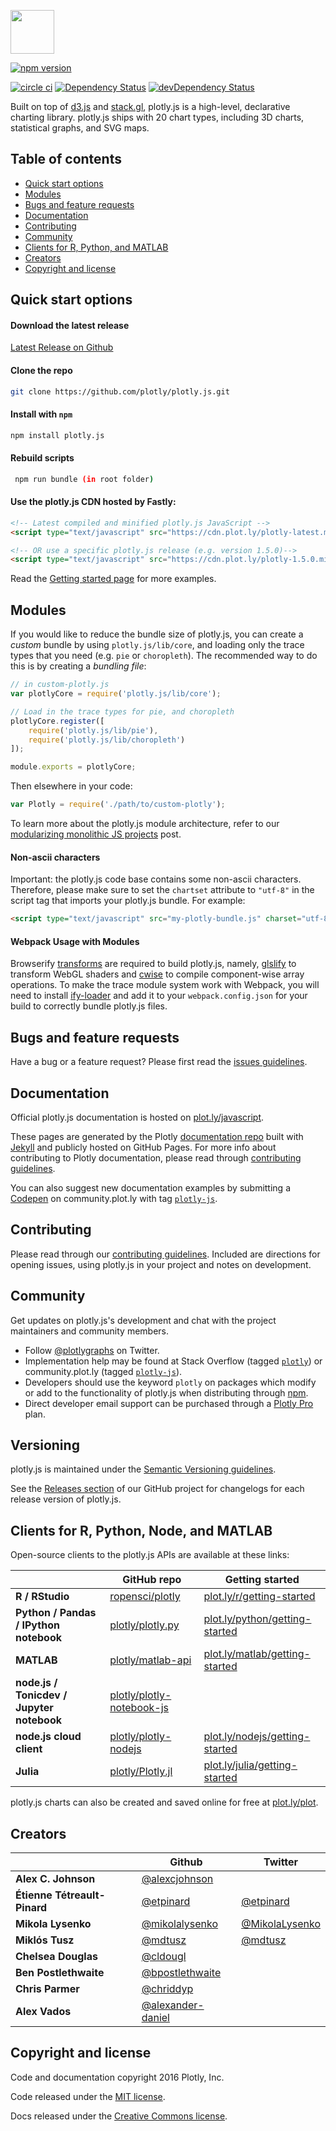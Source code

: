 <a href="https://plot.ly/javascript/"><img src="http://images.plot.ly/logo/plotlyjs-logo@2x.png" height="70"></a>

[![npm version](https://badge.fury.io/js/plotly.js.svg)](https://badge.fury.io/js/plotly.js)

[![circle ci](https://circleci.com/gh/plotly/plotly.js.png?&style=shield&circle-token=1f42a03b242bd969756fc3e53ede204af9b507c0)](https://circleci.com/gh/plotly/plotly.js)
[![Dependency Status](https://david-dm.org/plotly/plotly.js.svg?style=flat-square)](https://david-dm.org/plotly/plotly.js)
[![devDependency Status](https://david-dm.org/plotly/plotly.js/dev-status.svg?style=flat-square)](https://david-dm.org/plotly/plotly.js#info=devDependencies)

Built on top of [d3.js](http://d3js.org/) and [stack.gl](http://stack.gl/),
plotly.js is a high-level, declarative charting library. plotly.js ships with 20
chart types, including 3D charts, statistical graphs, and SVG maps.

## Table of contents

* [Quick start options](#quick-start-options)
* [Modules](#modules)
* [Bugs and feature requests](#bugs-and-feature-requests)
* [Documentation](#documentation)
* [Contributing](#contributing)
* [Community](#community)
* [Clients for R, Python, and MATLAB](#clients-for-r-python-and-matlab)
* [Creators](#creators)
* [Copyright and license](#copyright-and-license)


## Quick start options

#### Download the latest release
[Latest Release on Github](https://github.com/plotly/plotly.js/releases/)

#### Clone the repo
```bash
git clone https://github.com/plotly/plotly.js.git
```

#### Install with `npm`
```bash
npm install plotly.js
```
#### Rebuild scripts
```bash
 npm run bundle (in root folder)
```

#### Use the plotly.js CDN hosted by Fastly:
```html
<!-- Latest compiled and minified plotly.js JavaScript -->
<script type="text/javascript" src="https://cdn.plot.ly/plotly-latest.min.js"></script>

<!-- OR use a specific plotly.js release (e.g. version 1.5.0)-->
<script type="text/javascript" src="https://cdn.plot.ly/plotly-1.5.0.min.js"></script>
```

Read the [Getting started page](https://plot.ly/javascript/getting-started/) for more examples.

## Modules

If you would like to reduce the bundle size of plotly.js, you can create a *custom* bundle by using `plotly.js/lib/core`, and loading only the trace types that you need (e.g. `pie` or `choropleth`). The recommended way to do this is by creating a *bundling file*:

```javascript
// in custom-plotly.js
var plotlyCore = require('plotly.js/lib/core');

// Load in the trace types for pie, and choropleth
plotlyCore.register([
    require('plotly.js/lib/pie'),
    require('plotly.js/lib/choropleth')
]);

module.exports = plotlyCore;
```

Then elsewhere in your code:

```javascript
var Plotly = require('./path/to/custom-plotly');
```

To learn more about the plotly.js module architecture, refer to our [modularizing monolithic JS projects](https://plot.ly/javascript/modularizing-monolithic-javascript-projects/) post.

#### Non-ascii characters

Important: the plotly.js code base contains some non-ascii characters. Therefore, please make sure to set the `chartset` attribute to `"utf-8"` in the script tag that imports your plotly.js bundle. For example:

```html
<script type="text/javascript" src="my-plotly-bundle.js" charset="utf-8"></script>
```


#### Webpack Usage with Modules

Browserify [transforms](https://github.com/substack/browserify-handbook#transforms) are required to build plotly.js, namely, [glslify](https://github.com/stackgl/glslify) to transform WebGL shaders and [cwise](https://github.com/scijs/cwise) to compile component-wise array operations. To make the trace module system work with Webpack, you will need to install [ify-loader](https://github.com/hughsk/ify-loader) and add it to your `webpack.config.json` for your build to correctly bundle plotly.js files.

## Bugs and feature requests

Have a bug or a feature request? Please first read the [issues guidelines](https://github.com/plotly/plotly.js/blob/master/CONTRIBUTING.md#opening-issues).

## Documentation

Official plotly.js documentation is hosted on [plot.ly/javascript](https://plot.ly/javascript).

These pages are generated by the Plotly [documentation repo](https://github.com/plotly/documentation/tree/gh-pages) built with [Jekyll](http://jekyllrb.com) and publicly hosted on GitHub Pages.
For more info about contributing to Plotly documentation, please read through [contributing guidelines](https://github.com/plotly/documentation/blob/source/Contributing.md).

You can also suggest new documentation examples by submitting a [Codepen](http://codepen.io/tag/plotly/) on community.plot.ly with tag [`plotly-js`](http://community.plot.ly/c/plotly-js).

## Contributing

Please read through our [contributing guidelines](https://github.com/plotly/plotly.js/blob/master/CONTRIBUTING.md). Included are directions for opening issues, using plotly.js in your project and notes on development.

## Community

Get updates on plotly.js's development and chat with the project maintainers and community members.

* Follow [@plotlygraphs](https://twitter.com/plotlygraphs) on Twitter.
* Implementation help may be found at Stack Overflow (tagged [`plotly`](https://stackoverflow.com/questions/tagged/plotly)) or community.plot.ly (tagged [`plotly-js`](http://community.plot.ly/c/plotly-js)).
* Developers should use the keyword `plotly` on packages which modify or add to the functionality of plotly.js when distributing through [npm](https://www.npmjs.com/browse/keyword/plotly).
* Direct developer email support can be purchased through a [Plotly Pro](https://plot.ly/products/cloud/) plan.

## Versioning

plotly.js is maintained under the [Semantic Versioning guidelines](http://semver.org/).

See the [Releases section](https://github.com/plotly/plotly.js/releases) of our GitHub project for changelogs for each release version of plotly.js.

## Clients for R, Python, Node, and MATLAB

Open-source clients to the plotly.js APIs are available at these links:

|   | GitHub repo | Getting started |
|---|--------|---------|
|**R / RStudio**| [ropensci/plotly](https://github.com/ropensci/plotly) | [plot.ly/r/getting-started](https://plot.ly/r/getting-started) |
|**Python / Pandas / IPython notebook**| [plotly/plotly.py](https://github.com/plotly/plotly.py) | [plot.ly/python/getting-started](https://plot.ly/python/getting-started) |
|**MATLAB**| [plotly/matlab-api](https://github.com/plotly/matlab-api) | [plot.ly/matlab/getting-started](https://plot.ly/matlab/getting-started) |
|**node.js / Tonicdev / Jupyter notebook**| [plotly/plotly-notebook-js](https://github.com/plotly/plotly-notebook-js) | |
|**node.js cloud client**| [plotly/plotly-nodejs](https://github.com/plotly/plotly-nodejs) | [plot.ly/nodejs/getting-started](https://plot.ly/nodejs/getting-started) |
|**Julia**| [plotly/Plotly.jl](https://github.com/plotly/Plotly.jl) | [plot.ly/julia/getting-started](https://plot.ly/julia/getting-started) |

plotly.js charts can also be created and saved online for free at [plot.ly/plot](https://plot.ly/plot).

## Creators

|   | Github | Twitter |
|---|--------|---------|
|**Alex C. Johnson**| [@alexcjohnson](https://github.com/alexcjohnson) | |
|**Étienne Tétreault-Pinard**| [@etpinard](https://github.com/etpinard) | [@etpinard](https://twitter.com/etpinard) |
|**Mikola Lysenko**| [@mikolalysenko](https://github.com/mikolalysenko) | [@MikolaLysenko](https://twitter.com/MikolaLysenko) | |
|**Miklós Tusz**| [@mdtusz](https://github.com/mdtusz) | [@mdtusz](https://twitter.com/mdtusz)|
|**Chelsea Douglas**| [@cldougl](https://github.com/cldougl) | |
|**Ben Postlethwaite**| [@bpostlethwaite](https://github.com/bpostlethwaite) | |
|**Chris Parmer**| [@chriddyp](https://github.com/chriddyp) | |
|**Alex Vados**| [@alexander-daniel](https://github.com/alexander-daniel) | |


## Copyright and license

Code and documentation copyright 2016 Plotly, Inc.

Code released under the [MIT license](https://github.com/plotly/plotly.js/blob/master/LICENSE).

Docs released under the [Creative Commons license](https://github.com/plotly/documentation/blob/source/LICENSE).
